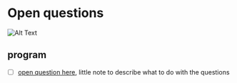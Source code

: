 # Open questions

![Alt Text](http://38.media.tumblr.com/1e3486ff57a997da3ffeea759b8eccde/tumblr_nl4tn2cY1m1spm17no1_400.gif)

## program

- [ ] [open question here](http://url-to-client-repository-with-corresponding-branch), little note to describe what to do with the questions
